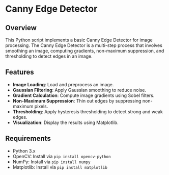 # Canny Edge Detector

## Overview

This Python script implements a basic Canny Edge Detector for image processing. The Canny Edge Detector is a multi-step process that involves smoothing an image, computing gradients, non-maximum suppression, and thresholding to detect edges in an image.

## Features

- **Image Loading**: Load and preprocess an image.
- **Gaussian Filtering**: Apply Gaussian smoothing to reduce noise.
- **Gradient Calculation**: Compute image gradients using Sobel filters.
- **Non-Maximum Suppression**: Thin out edges by suppressing non-maximum pixels.
- **Thresholding**: Apply hysteresis thresholding to detect strong and weak edges.
- **Visualization**: Display the results using Matplotlib.

## Requirements

- Python 3.x
- OpenCV: Install via `pip install opencv-python`
- NumPy: Install via `pip install numpy`
- Matplotlib: Install via `pip install matplotlib`

